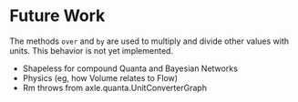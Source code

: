 # Future Work

The methods `over` and `by` are used to multiply and divide other values with units.
This behavior is not yet implemented.

* Shapeless for compound Quanta and Bayesian Networks
* Physics (eg, how Volume relates to Flow)
* Rm throws from axle.quanta.UnitConverterGraph
